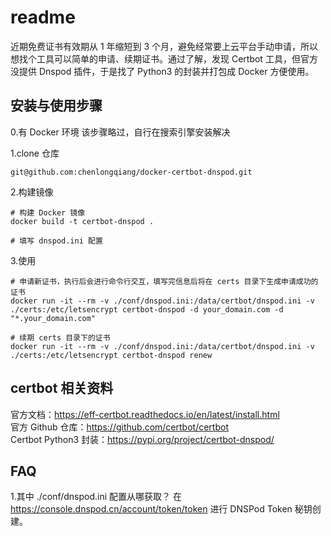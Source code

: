 # readme
近期免费证书有效期从 1 年缩短到 3 个月，避免经常要上云平台手动申请，所以想找个工具可以简单的申请、续期证书。通过了解，发现 Certbot 工具，但官方没提供 Dnspod 插件，于是找了 Python3 的封装并打包成 Docker 方便使用。

## 安装与使用步骤
0.有 Docker 环境
该步骤略过，自行在搜索引擎安装解决

1.clone 仓库
```
git@github.com:chenlongqiang/docker-certbot-dnspod.git
```

2.构建镜像
```
# 构建 Docker 镜像
docker build -t certbot-dnspod .

# 填写 dnspod.ini 配置
```

3.使用
```
# 申请新证书，执行后会进行命令行交互，填写完信息后将在 certs 目录下生成申请成功的证书
docker run -it --rm -v ./conf/dnspod.ini:/data/certbot/dnspod.ini -v ./certs:/etc/letsencrypt certbot-dnspod -d your_domain.com -d "*.your_domain.com"

# 续期 certs 目录下的证书
docker run -it --rm -v ./conf/dnspod.ini:/data/certbot/dnspod.ini -v ./certs:/etc/letsencrypt certbot-dnspod renew
```

## certbot 相关资料
官方文档：https://eff-certbot.readthedocs.io/en/latest/install.html  
官方 Github 仓库：https://github.com/certbot/certbot  
Certbot Python3 封装：https://pypi.org/project/certbot-dnspod/  

## FAQ
1.其中 ./conf/dnspod.ini 配置从哪获取？
在 https://console.dnspod.cn/account/token/token 进行 DNSPod Token 秘钥创建。
